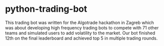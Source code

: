 # python-trading-bot
This trading bot was written for the Algotrade hackathon in Zagreb which was about developing high frequency trading bots to compete with 71 other teams and simulated users to add volatility to the market. Our bot finished 12th on the final leaderboard and achieved top 5 in multiple trading rounds. 
